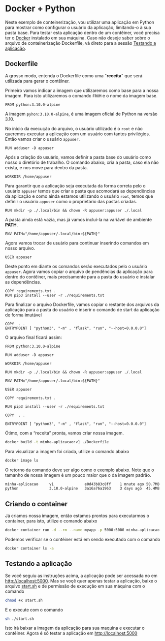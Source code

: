 
# Docker + Python

Neste exemplo de conteinerização, vou utilizar uma aplicação em Python para mostrar como configurar o usuário da aplicação, limitando-o à sua pasta base.
Para testar esta aplicação dentro de um contêiner, vocẽ precisa ter o <a href="https://docs.docker.com/get-docker/" target="_blank" title="Docker">Docker</a> instalado em sua máquina. 
Caso não deseje saber sobre o arquivo de conteinerização Dockerfile, vá direto para a sessão [Testando a aplicação](#testando_aplicacao "Testando a aplicação").


## Dockerfile

A grosso modo, entenda o Dockerfile como uma "__receita__" que será utilizada para gerar o contêiner.

Primeiro vamos indicar a imagem que utilizaremos como base para a nossa imagem. Para isto utilizaremos o comando `FROM` e o nome da imagem base.
```Docker
FROM python:3.10.0-alpine
```
A imagem `pyhon:3.10.0-alpine`, é uma imagem oficial de Python na versão 3.10. 

No início da execução do arquivo, o usuário utilizado é o `root` e não queremos executar a aplicação com um usuário com tantos privilégios. Então vamos criar o usuário `appuser`.
```Docker
RUN adduser -D appuser
```
Após a criação do usuário, vamos definir a pasta base do usuário como nosso o diretório de trabalho. O comando abaixo, cria a pasta, caso ela não exista, e nos move para dentro da pasta.
```Docker
WORKDIR /home/appuser
```
Para garantir que a aplicação seja executada da forma correta pelo o usuário `appuser` temos que criar a pasta que acomodará as dependências da aplicação e como ainda estamos utilizando o usuário `root`, temos que definir o usuário `appuser` como o proprietário das pastas criadas.

```Docker
RUN mkdir -p ./.local/bin && chown -R appuser:appuser ./.local
```
A pasta ainda está vazia, mas já vamos incluí-la na variável de ambiente __PATH__.
```Docker
ENV PATH="/home/appuser/.local/bin:${PATH}"
```
Agora vamos trocar de usuário para continuar inserindo comandos em nosso arquivo.
```Docker
USER appuser
```
Deste ponto em diante os comandos serão executados pelo o usuário `appuser`. 
Agora vamos copiar o arquivo de pendências da aplicação para dentro do contêiner, mais precisamente para a pasta do usuário e instalar as dependências.
```Docker
COPY requirements.txt .
RUN pip3 install --user -r ./requirements.txt
```
Para finalizar o arquivo Dockerfile, vamos copiar o restante dos arquivos da aplicação para a pasta do usuário e inserir o comando de start da aplicação de forma imutável
```Docker
COPY  . .
ENTRYPOINT [ "python3", "-m" , "flask", "run", "--host=0.0.0.0"]
```
O arquivo final ficará assim:
```Docker
FROM python:3.10.0-alpine

RUN adduser -D appuser

WORKDIR /home/appuser

RUN mkdir -p ./.local/bin && chown -R appuser:appuser ./.local

ENV PATH="/home/appuser/.local/bin:${PATH}"

USER appuser

COPY requirements.txt .

RUN pip3 install --user -r ./requirements.txt

COPY  . .

ENTRYPOINT [ "python3", "-m" , "flask", "run", "--host=0.0.0.0"]

```
Ótimo, com a “receita” pronta, vamos criar nossa imagem. 
```bash
docker build -t minha-aplicacao:v1 ./Dockerfile
```

Para visualizar a imagem foi criada, utilize o comando abaixo
```bash
docker image ls
```
O retorno da comando deve ser algo como o exemplo abaixo.
 Note que o tamanho de nossa imagem é um pouco maior que o da imagem padrão.
```bash
minha-aplicacao	    v1              e0d43b83c8ff    1 mnute ago 50.7MB
python              3.10.0-alpine   3a16a76a1963    3 days ago  45.4MB
``` 

## Criando o container

Já criamos nossa imagem, então estamos prontos para executarmos o container, para isto, utilize o comando abaixo 
```bash
docker container run -d --rm --name myapp -p 5000:5000 minha-aplicacao:v1
``` 
Podemos verificar se o contêiner está em sendo executado com o comando 
```bash
docker container ls -a
``` 


<a name="testando_aplicacao"></a>
## Testando a aplicação

Se você seguiu as instruções acima, a aplicação pode ser acessada no em <a href="http://localhost:5000" target="_blank">http://localhost:5000</a>. Mas se voçê quer apenas testar a aplicação, baixe o arquivo <a href="https://github.com/rogeriostos/conversao-distancia/blob/main/start.sh" target="_blank">start.sh</a> e de permissão de execução em sua máquina com o comando 
```bash
chmod +x start.sh 
```
E o execute com o comando 
```bash
sh ./start.sh
```
Isto irá baixar a imagem da aplicação para sua maquina e executar o contêiner. Agora é só testar a aplicação em <a href="http://localhost:5000" target="_blank">http://localhost:5000</a>
